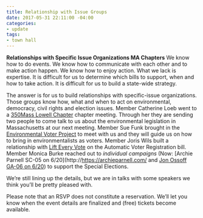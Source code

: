```yaml
---
title: Relationship with Issue Groups
date: 2017-05-31 22:11:00 -04:00
categories:
- update
tags:
- town hall
---
```


**Relationships with Specific Issue Organizations MA Chapters**
We know how to do events. We know how to communicate with each other and to make action happen. We know how to enjoy action.  What we lack is expertise. It is difficult for us to determine which bills to support, when and how to take action. It is difficult for us to build a state-wide strategy.

The answer is for us to build relationships with specific-issue organizations. Those groups know how, what and when to act on environmental, democracy, civil rights and election issues. Member Catherine Loeb went to a [350Mass Lowell Chapter](http://http://350mass.betterfutureproject.org/) chapter meeting. Through her they are sending two people to come talk to us about the environmental legislation in Massachusetts at our next meeting. Member Sue Funk brought in the [Environmental Voter Project](http://http://www.environmentalvoter.org/) to meet with us and they will guide us on how to bring in environmentalists as voters. Member Joris Wils built a relationship with [Lift Every Vote](http://https://www.facebook.com/groups/757413041078516/) on the Automatic Voter Registration bill. Member Monica Burke reached out to *individual campaigns* (Now: [Archie Parnell SC-05 on 6/20](http://https://archieparnell.com/ and [Jon Ossoff GA-06 on 6/20](http://electjon.com)) to support the Special Elections.





We’re still lining up the details, but we are in talks with some speakers we think you’ll be pretty pleased with.

Please note that an RSVP does not constitute a reservation. We’ll let you know when the event details are finalized and (free) tickets become available.
